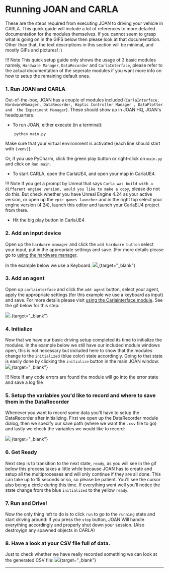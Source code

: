 # Running JOAN and CARLA

These are the steps required from executing JOAN to driving your vehicle in CARLA. This quick guide will include a lot of 
references to more detailed documentation for the modules themselves. If you cannot seem to grasp what is going on in the GIFS
below then please look at that documentation. Other than that, the text descriptions in this section will be minimal, and mostly
GIFs and pictures! :)

!!! Note
    This quick setup guide only shows the usage of 3 basic modules namely, `Hardware Manager`, `DataRecorder` and `CarlaInterface`, please refer to the 
    actual documentation of the seperate modules if you want more info on how to setup the remaining default ones.

### 1. Run JOAN and CARLA

Out-of-the-box, JOAN has a couple of modules included (`CarlaInterface, HardwareManager, DataRecorder, Haptic Controller Manager , DataPlotter and  the Experiment Manager`). These should show up in JOAN HQ, JOAN's headquarters.

- To run JOAN, either execute (in a terminal):
```
    python main.py
```
    
Make sure that your virtual environment is activated (each line should start with `(venv)`).

Or, if you use PyCharm, click the green play button or right-click on `main.py` and click on `Run main`.

- To start CARLA, open the CarlaUE4, and open your map in CarlaUE4. 

!!! Note
    If you get a prompt by Unreal that says `Carla was build with a different engine version, would you like to make a copy`, please do not do this. But check whether you have Unreal Engine
    4.24 as your active version, or open up the `epic games launcher` and in the right top select your engine version (4.24), launch this editor and launch your CarlaEU4 project
    from there.

- Hit the big play button in CarlaUE4

### 2. Add an input device
Open up the `hardware manager` and click the `add hardware button` select your input, put in the appropriate settings and save. (For more details please
go to [using the hardware manager](modules-hardwaremanager.md#using_hw_manager).

In the example below we use a Keyboard.
[ ![](gifs/joan-run-add-input.gif) ](gifs/joan-run-add-input.gif){target="_blank"}

### 3. Add an agent
Open up `carlainterface` and click the `add agent` button, select your agent, apply the appropriate settings (for this example we use
a keyboard as input) and save. For more details please visit [using the Carlainterface module](modules-carlainterface.md/#using_carlainterface).
See the gif below for this step:

[ ![](gifs/joan-run-add-agent.gif) ](gifs/joan-run-add-agent.gif){target="_blank"}

### 4. Initialize
Now that we have our basic driving setup completed its time to initialize the modules. In the example below we still have
our included module windows open, this is not necessary but included here to show that the modules change to 
the `initialized` (blue color) state accordingly. Going to that state is easily done by clicking the `initialize` button in the main JOAN window:
[ ![](gifs/joan-run-initialize.gif) ](gifs/joan-run-initialize.gif){target="_blank"}

!!! Note
    If any code errors are found the module will go into the error state and save a log file

### 5. Setup the variables you'd like to record and where to save them in the DataRecorder
Whenever you want to record some data you'll have to setup the DataRecorder after initializing. First we open up the DataRecorder
module dialog, then we specify our save path (where we want the `.csv` file to go) and lastly we check the variables we would like
to record:

[ ![](gifs/joan-run-setup-datarecorder.gif) ](gifs/joan-run-setup-datarecorder.gif){target="_blank"}

### 6. Get Ready
Next step is to transition to the next state, `ready`, as you will see in the gif below this process takes
a little while because JOAN has to create and setup all the multiprocesses and will only continue if they are 
all done. This can take up to 15 seconds or so, so please be patient. You'll see the cursor also being a 
circle during this time.
If everything went well you'll notice the state change from the blue `initialized` to the yellow `ready`.
### 7. Run and Drive!
Now the only thing left to do is to click `run` to go to the `running` state and start driving around:
If you press the `stop` button, JOAN Will handle everything accordingly and properly shut down
your session. (Also destroyign any spawned objects in CARLA)

### 8. Have a look at your CSV file full of data.
Just to check whether we have really recorded something we can look at the generated CSV file:
[ ![](gifs/joan-run-lookatdata.gif)](gifs/joan-run-lookatdata.gif){target="_blank"}



---

